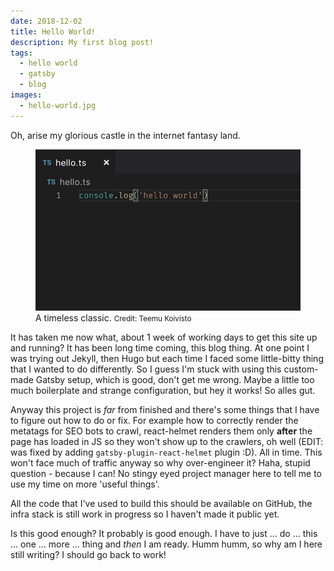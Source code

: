 ```yaml
---
date: 2018-12-02
title: Hello World!
description: My first blog post!
tags:
  - hello world
  - gatsby
  - blog
images:
  - hello-world.jpg
---
```


Oh, arise my glorious castle in the internet fantasy land.

<figure>
  <img src="./hello-world.jpg" alt="Hello world in TypeScript." />
  <figcaption>
    <span class="figure-caption__body">
      A timeless classic.
      <small>
      Credit: 
      <span>
        Teemu Koivisto
      </span>
      </small>
    </span>
  </figcaption>
</figure>

It has taken me now what, about 1 week of working days to get this site up and running? It has been long time coming, this blog thing. At one point I was trying out Jekyll, then Hugo but each time I faced some little-bitty thing that I wanted to do differently. So I guess I'm stuck with using this custom-made Gatsby setup, which is good, don't get me wrong. Maybe a little too much boilerplate and strange configuration, but hey it works! So alles gut.

Anyway this project is *far* from finished and there's some things that I have to figure out how to do or fix. For example how to correctly render the metatags for SEO bots to crawl, react-helmet renders them only **after** the page has loaded in JS so they won't show up to the crawlers, oh well (EDIT: was fixed by adding `gatsby-plugin-react-helmet` plugin :D). All in time. This won't face much of traffic anyway so why over-engineer it? Haha, stupid question - because I can! No stingy eyed project manager here to tell me to use my time on more 'useful things'.

All the code that I've used to build this should be available on GitHub, the infra stack is still work in progress so I haven't made it public yet.

Is this good enough? It probably is good enough. I have to just ... do ... this ... one ... more ... thing and *then* I am ready. Humm humm, so why am I here still writing? I should go back to work!